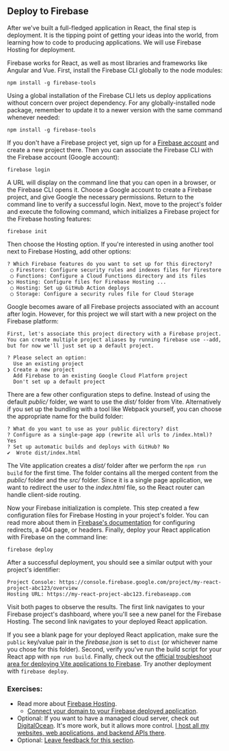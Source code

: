 ## Deploy to Firebase

After we've built a full-fledged application in React, the final step is deployment. It is the tipping point of getting your ideas into the world, from learning how to code to producing applications. We will use Firebase Hosting for deployment.

Firebase works for React, as well as most libraries and frameworks like Angular and Vue. First, install the Firebase CLI globally to the node modules:

```text
npm install -g firebase-tools
```

Using a global installation of the Firebase CLI lets us deploy applications without concern over project dependency. For any globally-installed node package, remember to update it to a newer version with the same command whenever needed:

```text
npm install -g firebase-tools
```

If you don't have a Firebase project yet, sign up for a [Firebase account](https://console.firebase.google.com) and create a new project there. Then you can associate the Firebase CLI with the Firebase account (Google account):

```text
firebase login
```

A URL will display on the command line that you can open in a browser, or the Firebase CLI opens it. Choose a Google account to create a Firebase project, and give Google the necessary permissions. Return to the command line to verify a successful login. Next, move to the project's folder and execute the following command, which initializes a Firebase project for the Firebase hosting features:

```text
firebase init
```

Then choose the Hosting option. If you're interested in using another tool next to Firebase Hosting, add other options:

```text
? Which Firebase features do you want to set up for this directory?
 ◯ Firestore: Configure security rules and indexes files for Firestore
 ◯ Functions: Configure a Cloud Functions directory and its files
❯◯ Hosting: Configure files for Firebase Hosting ...
 ◯ Hosting: Set up GitHub Action deploys
 ◯ Storage: Configure a security rules file for Cloud Storage
```

Google becomes aware of all Firebase projects associated with an account after login. However, for this project we will start with a new project on the Firebase platform:

```text
First, let's associate this project directory with a Firebase project.
You can create multiple project aliases by running firebase use --add,
but for now we'll just set up a default project.

? Please select an option:
  Use an existing project
❯ Create a new project
  Add Firebase to an existing Google Cloud Platform project
  Don't set up a default project
```

There are a few other configuration steps to define. Instead of using the default *public/* folder, we want to use the *dist/* folder from Vite. Alternatively if you set up the bundling with a tool like Webpack yourself, you can choose the appropriate name for the build folder:

```text
? What do you want to use as your public directory? dist
? Configure as a single-page app (rewrite all urls to /index.html)? Yes
? Set up automatic builds and deploys with GitHub? No
✔  Wrote dist/index.html
```

The Vite application creates a *dist/* folder after we perform the `npm run build` for the first time. The folder contains all the merged content from the *public/* folder and the *src/* folder. Since it is a single page application, we want to redirect the user to the *index.html* file, so the React router can handle client-side routing.

Now your Firebase initialization is complete. This step created a few configuration files for Firebase Hosting in your project's folder. You can read more about them in [Firebase's documentation](https://bit.ly/3DVgbpG) for configuring redirects, a 404 page, or headers. Finally, deploy your React application with Firebase on the command line:

```text
firebase deploy
```

After a successful deployment, you should see a similar output with your project's identifier:

```text
Project Console: https://console.firebase.google.com/project/my-react-project-abc123/overview
Hosting URL: https://my-react-project-abc123.firebaseapp.com
```

Visit both pages to observe the results. The first link navigates to your Firebase project's dashboard, where you'll see a new panel for the Firebase Hosting. The second link navigates to your deployed React application.

If you see a blank page for your deployed React application, make sure the `public` key/value pair in the *firebase.json* is set to `dist` (or whichever name you chose for this folder). Second, verify you've run the build script for your React app with `npm run build`. Finally, check out the [official troubleshoot area for deploying Vite applications to Firebase](https://bit.ly/3Sp2Xsn). Try another deployment with `firebase deploy`.

### Exercises:

* Read more about [Firebase Hosting](https://bit.ly/3lXypAC).
  * [Connect your domain to your Firebase deployed application](https://bit.ly/3phFxdp).
* Optional: If you want to have a managed cloud server, check out [DigitalOcean](https://m.do.co/c/fb27c90322f3). It's more work, but it allows more control. [I host all my websites, web applications, and backend APIs there](https://www.robinwieruch.de/deploy-applications-digital-ocean/).
* Optional: [Leave feedback for this section](https://forms.gle/QPjydK8UbaXkxCEj9).
